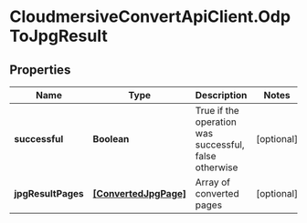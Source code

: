 # CloudmersiveConvertApiClient.OdpToJpgResult

## Properties
Name | Type | Description | Notes
------------ | ------------- | ------------- | -------------
**successful** | **Boolean** | True if the operation was successful, false otherwise | [optional] 
**jpgResultPages** | [**[ConvertedJpgPage]**](ConvertedJpgPage.md) | Array of converted pages | [optional] 


